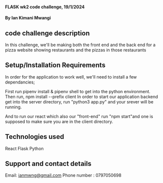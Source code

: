 #### FLASK wk2 code challenge, 19/1/2024
#### **By Ian Kimani Mwangi**

## code challenge description
In this challenge, we'll be making both the front end and the back end for a pizza  website showing restaurants and the pizzas in those restaurants

## Setup/Installation Requirements
In order for the application to work well, we'll need to install a few dependancies;

First run pipenv install & pipenv shell to get into the python environment.
Then run, npm install --prefix client
In order to start our application backend get into the server directory, run "python3 app.py" and your srever will be running.

And to run our react which also our "front-end" run "npm start"and one is supposed to make sure you are in the client directory.

## Technologies used
React
Flask
Python



## Support and contact details
Email: ianmwng@gmail.com
Phone number : 0797050698











